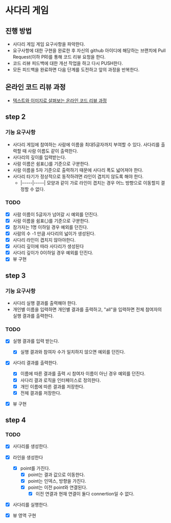 # 사다리 게임
## 진행 방법
* 사다리 게임 게임 요구사항을 파악한다.
* 요구사항에 대한 구현을 완료한 후 자신의 github 아이디에 해당하는 브랜치에 Pull Request(이하 PR)를 통해 코드 리뷰 요청을 한다.
* 코드 리뷰 피드백에 대한 개선 작업을 하고 다시 PUSH한다.
* 모든 피드백을 완료하면 다음 단계를 도전하고 앞의 과정을 반복한다.

## 온라인 코드 리뷰 과정
* [텍스트와 이미지로 살펴보는 온라인 코드 리뷰 과정](https://github.com/nextstep-step/nextstep-docs/tree/master/codereview)

## step 2
### 기능 요구사항
- 사다리 게임에 참여하는 사람에 이름을 최대5글자까지 부여할 수 있다. 사다리를 출력할 때 사람 이름도 같이 출력한다.
- 사다리의 깊이를 입력받는다.
- 사람 이름은 쉼표(,)를 기준으로 구분한다.
- 사람 이름을 5자 기준으로 출력하기 때문에 사다리 폭도 넓어져야 한다.
- 사다리 타기가 정상적으로 동작하려면 라인이 겹치지 않도록 해야 한다.
  - |-----|-----| 모양과 같이 가로 라인이 겹치는 경우 어느 방향으로 이동할지 결정할 수 없다.

### TODO
- [x] 사람 이름이 5글자가 넘어갈 시 예외를 던진다.
- [x] 사람 이름을 쉼표(,)를 기준으로 구분한다.
- [x] 참가자는 1명 이하일 경우 예외를 던진다.
- [x] 사람의 수 -1 만큼 사다리의 넓이가 생성된다.
- [x] 사다리 라인이 겹치지 않아야한다.
- [x] 사다리 깊이에 따라 사다리가 생성된다 
- [x] 사다리 깊이가 0이하일 경우 예외를 던진다.
- [x] 뷰 구현

## step 3
### 기능 요구사항
- 사다리 실행 결과를 출력해야 한다.
- 개인별 이름을 입력하면 개인별 결과를 출력하고, "all"을 입력하면 전체 참여자의 실행 결과를 출력한다.

### TODO
- [x] 실행 결과를 입력 받는다.
  - [x] 실행 결과와 참여자 수가 일치하지 않으면 예외를 던진다.
- [x] 사다리 결과를 출력한다.
  - [x] 이름에 따른 결과를 출력 시 참여자 이름이 아닌 경우 예외를 던진다.
  - [x] 사다리 결과 로직을 인터페이스로 정의한다.
  - [x] 개인 이름에 따른 결과를 저장한다.
  - [x] 전체 결과를 저장한다.
- [x] 뷰 구현


## step 4
### TODO
  - [x] 사다리를 생성한다.
  - [x] 라인을 생성한다
    - [x] point를 가진다.
        - [x] point는 결과 값으로 이동한다. 
        - [x] point는 인덱스, 방향을 가진다.
        - [x] point는 이전 point와 연결된다.
          - [x] 이전 연결과 현재 연결이 둘다 connertion일 수 없다. 
  - [x] 사다리를 실행한다.
  - [x] 뷰 영역 구현



